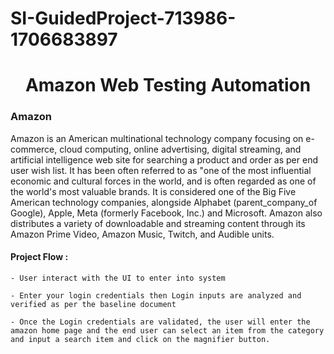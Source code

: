 # SI-GuidedProject-713986-1706683897




<h1 align="center"> Amazon Web Testing Automation </h1>




<h3>Amazon</h3>

Amazon is an American multinational technology company focusing on e-commerce, cloud computing, online advertising, digital streaming, and artificial intelligence web site for searching a product and order as per end user wish list. It has been often referred to as "one of the most influential economic and cultural forces in the world, and is often regarded as one of the world's most valuable brands. It is considered one of the Big Five  American technology companies, alongside Alphabet (parent_company_of Google), Apple, Meta (formerly Facebook, Inc.) and Microsoft. Amazon also distributes a variety of downloadable and streaming content through its Amazon Prime Video, Amazon Music, Twitch, and Audible units.


<h4>Project Flow :</h4>

    - User interact with the UI to enter into system

    - Enter your login credentials then Login inputs are analyzed and verified as per the baseline document

    - Once the Login credentials are validated, the user will enter the amazon home page and the end user can select an item from the category and input a search item and click on the magnifier button.
